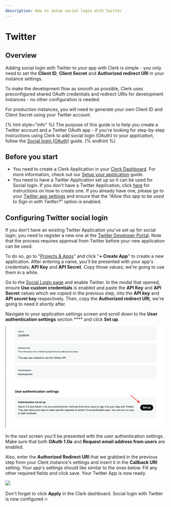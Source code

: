 ```yaml
---
description: How to setup social login with Twitter
---
```


# Twitter

## Overview

Adding social login with Twitter to your app with Clerk is simple - you only need to set the **Client ID**, **Client Secret** and **Authorized redirect URI** in your instance settings.

To make the development flow as smooth as possible, Clerk uses preconfigured shared OAuth credentials and redirect URIs for development instances - no other configuration is needed.

For production instances, you will need to generate your own Client ID and Client Secret using your Twitter account.

{% hint style="info" %}
The purpose of this guide is to help you create a Twitter account and a Twitter OAuth app - if you're looking for step-by-step instructions using Clerk to add social login (OAuth) to your application, follow the [Social login (OAuth)](broken-reference) guide.
{% endhint %}

## Before you start

* You need to create a Clerk Application in your [Clerk Dashboard](https://dashboard.clerk.dev). For more information, check out our [Setup your application](broken-reference) guide.
* You need to have a Twitter Application set up so it can be used for Social login. If you don't have a Twitter Application, click [here](https://developer.twitter.com/en/docs/apps/overview) for instructions on how to create one. If you already have one, please go to your [Twitter app settings](https://developer.twitter.com/content/developer-twitter/en/docs/basics/developer-portal/guides/apps) and ensure that the _"Allow this app to be used to Sign in with Twitter?_” option is enabled.

## Configuring Twitter social login

If you don't have an existing Twitter Application you've set up for social login, you need to register a new one at the [Twitter Developer Portal](https://developer.twitter.com/en/portal/dashboard). Note that the process requires approval from Twitter before your new application can be used.

To do so, go to "[Projects & Apps](https://developer.twitter.com/en/portal/projects-and-apps)" and click "**+ Create App**" to create a new application. After entering a name, you'll be presented with your app's credentials; **API Key** and **API Secret**. Copy those values; we're going to use them in a while.

Go to the [Social Login page](https://dashboard.clerk.dev/last-active?path=authentication/social) and enable Twitter. In the modal that opened, ensure **Use custom credentials** is enabled and paste the **API Key** and **API Secret** values which we copied in the previous step, into the **API key** and **API secret key** respectively. Then, copy the **Authorized redirect URI,** we're going to need it shortly after.

Navigate to your application settings screen and scroll down to the **User authentication settings** section \*\*\*\* and click **Set up**.

![Setting up User Authentication settings of a Twitter app](../../.gitbook/assets/oauth-twitter-app-screen.png)

In the next screen you'll be presented with the user authentication settings. Make sure that both **OAuth 1.0a** and **Request email address from users** are enabled.

Also, enter the **Authorized Redirect URI** that we grabbed in the previous step from your Clerk instance's settings and insert it in the **Callback URI** setting. Your app's settings should like similar to the ones below. Fill any other required fields and click save. Your Twitter App is now ready.

![](../../.gitbook/assets/oauth\_twitter-auth-screen.png)

Don't forget to click **Apply** in the Clerk dashboard. Social login with Twitter is now configured 🔥
